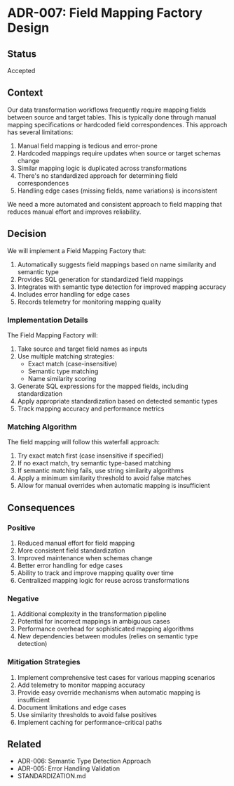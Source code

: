 # ADR-007: Field Mapping Factory Design

## Status

Accepted

## Context

Our data transformation workflows frequently require mapping fields between source and target tables. This is typically done through manual mapping specifications or hardcoded field correspondences. This approach has several limitations:

1. Manual field mapping is tedious and error-prone
2. Hardcoded mappings require updates when source or target schemas change
3. Similar mapping logic is duplicated across transformations
4. There's no standardized approach for determining field correspondences
5. Handling edge cases (missing fields, name variations) is inconsistent

We need a more automated and consistent approach to field mapping that reduces manual effort and improves reliability.

## Decision

We will implement a Field Mapping Factory that:

1. Automatically suggests field mappings based on name similarity and semantic type
2. Provides SQL generation for standardized field mappings
3. Integrates with semantic type detection for improved mapping accuracy
4. Includes error handling for edge cases
5. Records telemetry for monitoring mapping quality

### Implementation Details

The Field Mapping Factory will:

1. Take source and target field names as inputs
2. Use multiple matching strategies:
   - Exact match (case-insensitive)
   - Semantic type matching
   - Name similarity scoring
3. Generate SQL expressions for the mapped fields, including standardization
4. Apply appropriate standardization based on detected semantic types
5. Track mapping accuracy and performance metrics

### Matching Algorithm

The field mapping will follow this waterfall approach:

1. Try exact match first (case insensitive if specified)
2. If no exact match, try semantic type-based matching
3. If semantic matching fails, use string similarity algorithms
4. Apply a minimum similarity threshold to avoid false matches
5. Allow for manual overrides when automatic mapping is insufficient

## Consequences

### Positive

1. Reduced manual effort for field mapping
2. More consistent field standardization
3. Improved maintenance when schemas change
4. Better error handling for edge cases
5. Ability to track and improve mapping quality over time
6. Centralized mapping logic for reuse across transformations

### Negative

1. Additional complexity in the transformation pipeline
2. Potential for incorrect mappings in ambiguous cases
3. Performance overhead for sophisticated mapping algorithms
4. New dependencies between modules (relies on semantic type detection)

### Mitigation Strategies

1. Implement comprehensive test cases for various mapping scenarios
2. Add telemetry to monitor mapping accuracy
3. Provide easy override mechanisms when automatic mapping is insufficient
4. Document limitations and edge cases
5. Use similarity thresholds to avoid false positives
6. Implement caching for performance-critical paths

## Related

- ADR-006: Semantic Type Detection Approach
- ADR-005: Error Handling Validation
- STANDARDIZATION.md 